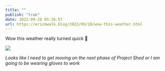 ```yaml
---
title: ""
publish: "true"
date: 2022-09-28 05:36:57
url: https://ericmwalk.blog/2022/09/28/wow-this-weather.html
---
```

Wow this weather really turned quick 🥶

![](https://ericmwalk.blog/uploads/2022/6a20487b23.jpg)

*Looks like I need to get moving on the next phase of Project Shed or I am going to be wearing gloves to work*